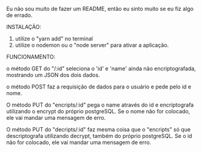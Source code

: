 Eu não sou muito de fazer um README, então eu sinto muito se eu fiz algo de errado.

INSTALAÇÃO:

1. utilize o "yarn add" no terminal
2. utilize o nodemon ou o "node server" para ativar a aplicação.

FUNCIONAMENTO:

o método GET do "/:id" seleciona o 'id' e 'name' ainda não encriptografada, mostrando um JSON dos dois dados.

o método POST faz a requisição de dados para o usuário e pede pelo id e nome.

O método PUT do "encripts/:id" pega o name através do id e encriptografa utilizando o encrypt do próprio postgreSQL. Se o nome não for colocado, ele vai mandar uma mensagem de erro.

O método PUT do "decripts/:id" faz mesma coisa que o "encripts" só que descriptografa utilizando decrypt, também do próprio postgreSQL. Se o id não for colocado, ele vai mandar uma mensagem de erro.

